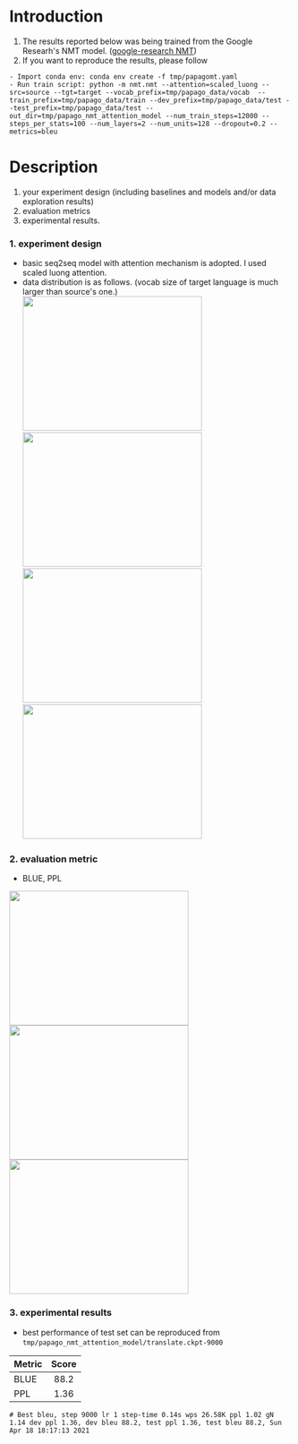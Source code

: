 # Introduction

1. The results reported below was being trained from the Google Researh's NMT model. ([google-research NMT](https://github.com/tensorflow/nmt))
2. If you want to reproduce the results, please follow
```wrap
- Import conda env: conda env create -f tmp/papagomt.yaml
- Run train script: python -m nmt.nmt --attention=scaled_luong --src=source --tgt=target --vocab_prefix=tmp/papago_data/vocab  --train_prefix=tmp/papago_data/train --dev_prefix=tmp/papago_data/test --test_prefix=tmp/papago_data/test --out_dir=tmp/papago_nmt_attention_model --num_train_steps=12000 --steps_per_stats=100 --num_layers=2 --num_units=128 --dropout=0.2 --metrics=bleu
```

# Description
1. your experiment design (including baselines and models and/or data exploration results)
2. evaluation metrics
3. experimental results.
### 1. experiment design
- basic seq2seq model with attention mechanism is adopted. I used scaled luong attention.
- data distribution is as follows. (vocab size of target language is much larger than source's one.)
<img src="https://user-images.githubusercontent.com/45305396/115143305-7212eb80-a081-11eb-9f7e-0862ce6a8401.png"  width="320" height="240"> <img src="https://user-images.githubusercontent.com/45305396/115143306-73441880-a081-11eb-960d-52491d6a8dff.png"  width="320" height="240"> \
<img src="https://user-images.githubusercontent.com/45305396/115143300-6fb09180-a081-11eb-857d-1211b079e8a1.png"  width="320" height="240"> <img src="https://user-images.githubusercontent.com/45305396/115143301-717a5500-a081-11eb-85a8-12b801b56287.png"  width="320" height="240">


### 2. evaluation metric
- BLUE, PPL

<img src="https://user-images.githubusercontent.com/45305396/115143832-860c1c80-a084-11eb-81be-1fe4e5c6e92a.PNG"  width="320" height="240"> <img src="https://user-images.githubusercontent.com/45305396/115143834-87d5e000-a084-11eb-9447-669c50223f64.PNG"  width="320" height="240"> <img src="https://user-images.githubusercontent.com/45305396/115143835-89070d00-a084-11eb-95e2-4a357e01585b.PNG"  width="320" height="240">


### 3. experimental results
- best performance of test set can be reproduced from `tmp/papago_nmt_attention_model/translate.ckpt-9000`

Metric | Score | 
--- | :---: | 
BLUE | 88.2 |
PPL  | 1.36  |



```wrap
# Best bleu, step 9000 lr 1 step-time 0.14s wps 26.58K ppl 1.02 gN 1.14 dev ppl 1.36, dev bleu 88.2, test ppl 1.36, test bleu 88.2, Sun Apr 18 18:17:13 2021
```
